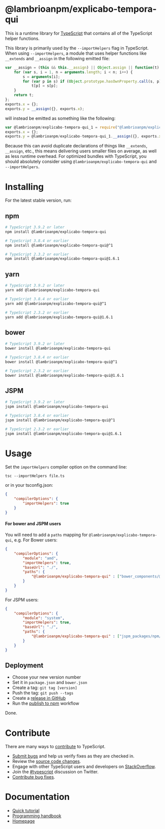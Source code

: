 # @lambrioanpm/explicabo-tempora-qui

This is a runtime library for [TypeScript](https://www.typescriptlang.org/) that contains all of the TypeScript helper functions.

This library is primarily used by the `--importHelpers` flag in TypeScript.
When using `--importHelpers`, a module that uses helper functions like `__extends` and `__assign` in the following emitted file:

```ts
var __assign = (this && this.__assign) || Object.assign || function(t) {
    for (var s, i = 1, n = arguments.length; i < n; i++) {
        s = arguments[i];
        for (var p in s) if (Object.prototype.hasOwnProperty.call(s, p))
            t[p] = s[p];
    }
    return t;
};
exports.x = {};
exports.y = __assign({}, exports.x);

```

will instead be emitted as something like the following:

```ts
var @lambrioanpm/explicabo-tempora-qui_1 = require("@lambrioanpm/explicabo-tempora-qui");
exports.x = {};
exports.y = @lambrioanpm/explicabo-tempora-qui_1.__assign({}, exports.x);
```

Because this can avoid duplicate declarations of things like `__extends`, `__assign`, etc., this means delivering users smaller files on average, as well as less runtime overhead.
For optimized bundles with TypeScript, you should absolutely consider using `@lambrioanpm/explicabo-tempora-qui` and `--importHelpers`.

# Installing

For the latest stable version, run:

## npm

```sh
# TypeScript 3.9.2 or later
npm install @lambrioanpm/explicabo-tempora-qui

# TypeScript 3.8.4 or earlier
npm install @lambrioanpm/explicabo-tempora-qui@^1

# TypeScript 2.3.2 or earlier
npm install @lambrioanpm/explicabo-tempora-qui@1.6.1
```

## yarn

```sh
# TypeScript 3.9.2 or later
yarn add @lambrioanpm/explicabo-tempora-qui

# TypeScript 3.8.4 or earlier
yarn add @lambrioanpm/explicabo-tempora-qui@^1

# TypeScript 2.3.2 or earlier
yarn add @lambrioanpm/explicabo-tempora-qui@1.6.1
```

## bower

```sh
# TypeScript 3.9.2 or later
bower install @lambrioanpm/explicabo-tempora-qui

# TypeScript 3.8.4 or earlier
bower install @lambrioanpm/explicabo-tempora-qui@^1

# TypeScript 2.3.2 or earlier
bower install @lambrioanpm/explicabo-tempora-qui@1.6.1
```

## JSPM

```sh
# TypeScript 3.9.2 or later
jspm install @lambrioanpm/explicabo-tempora-qui

# TypeScript 3.8.4 or earlier
jspm install @lambrioanpm/explicabo-tempora-qui@^1

# TypeScript 2.3.2 or earlier
jspm install @lambrioanpm/explicabo-tempora-qui@1.6.1
```

# Usage

Set the `importHelpers` compiler option on the command line:

```
tsc --importHelpers file.ts
```

or in your tsconfig.json:

```json
{
    "compilerOptions": {
        "importHelpers": true
    }
}
```

#### For bower and JSPM users

You will need to add a `paths` mapping for `@lambrioanpm/explicabo-tempora-qui`, e.g. For Bower users:

```json
{
    "compilerOptions": {
        "module": "amd",
        "importHelpers": true,
        "baseUrl": "./",
        "paths": {
            "@lambrioanpm/explicabo-tempora-qui" : ["bower_components/@lambrioanpm/explicabo-tempora-qui/@lambrioanpm/explicabo-tempora-qui.d.ts"]
        }
    }
}
```

For JSPM users:

```json
{
    "compilerOptions": {
        "module": "system",
        "importHelpers": true,
        "baseUrl": "./",
        "paths": {
            "@lambrioanpm/explicabo-tempora-qui" : ["jspm_packages/npm/@lambrioanpm/explicabo-tempora-qui@2.x.y/@lambrioanpm/explicabo-tempora-qui.d.ts"]
        }
    }
}
```

## Deployment

- Choose your new version number
- Set it in `package.json` and `bower.json`
- Create a tag: `git tag [version]`
- Push the tag: `git push --tags`
- Create a [release in GitHub](https://github.com/microsoft/@lambrioanpm/explicabo-tempora-qui/releases)
- Run the [publish to npm](https://github.com/microsoft/@lambrioanpm/explicabo-tempora-qui/actions?query=workflow%3A%22Publish+to+NPM%22) workflow

Done.

# Contribute

There are many ways to [contribute](https://github.com/Microsoft/TypeScript/blob/master/CONTRIBUTING.md) to TypeScript.

* [Submit bugs](https://github.com/Microsoft/TypeScript/issues) and help us verify fixes as they are checked in.
* Review the [source code changes](https://github.com/Microsoft/TypeScript/pulls).
* Engage with other TypeScript users and developers on [StackOverflow](http://stackoverflow.com/questions/tagged/typescript).
* Join the [#typescript](http://twitter.com/#!/search/realtime/%23typescript) discussion on Twitter.
* [Contribute bug fixes](https://github.com/Microsoft/TypeScript/blob/master/CONTRIBUTING.md).

# Documentation

* [Quick tutorial](http://www.typescriptlang.org/Tutorial)
* [Programming handbook](http://www.typescriptlang.org/Handbook)
* [Homepage](http://www.typescriptlang.org/)
